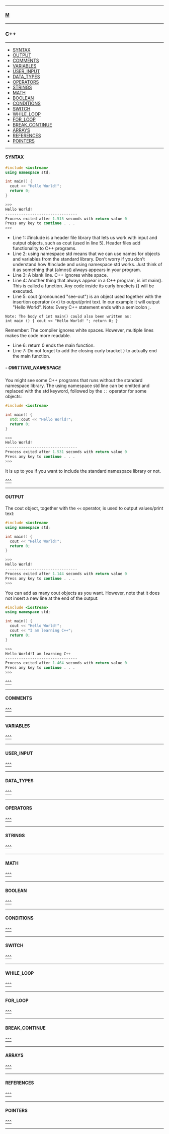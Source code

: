 
---

#### [M](https://github.com/ttltrk/TTT/blob/master/menu.md)

---

### C++

---

* [SYNTAX](#SYNTAX)
* [OUTPUT](#OUTPUT)
* [COMMENTS](#COMMENTS)
* [VARIABLES](#VARIABLES)
* [USER_INPUT](#USER_INPUT)
* [DATA_TYPES](#DATA_TYPES)
* [OPERATORS](#OPERATORS)
* [STRINGS](#STRINGS)
* [MATH](#MATH)
* [BOOLEAN](#BOOLEAN)
* [CONDITIONS](#CONDITIONS)
* [SWITCH](#SWITCH)
* [WHILE_LOOP](#WHILE_LOOP)
* [FOR_LOOP](#FOR_LOOP)
* [BREAK_CONTINUE](#BREAK_CONTINUE)
* [ARRAYS](#ARRAYS)
* [REFERENCES](#REFERENCES)
* [POINTERS](#POINTERS)

---

#### SYNTAX

```c++
#include <iostream>
using namespace std;

int main() {
  cout << "Hello World!";
  return 0;
}

>>>
Hello World!
--------------------------------
Process exited after 1.515 seconds with return value 0
Press any key to continue . . .
>>>
```

- Line 1: #include <iostream> is a header file library that lets us work with input and output objects, such as cout (used in line 5). Header files add functionality to C++ programs.
- Line 2: using namespace std means that we can use names for objects and variables from the standard library.
Don't worry if you don't understand how #include <iostream> and using namespace std works. Just think of it as something that (almost) always appears in your program.
- Line 3: A blank line. C++ ignores white space.
- Line 4: Another thing that always appear in a C++ program, is int main(). This is called a function. Any code inside its curly brackets {} will be executed.
- Line 5: cout (pronounced "see-out") is an object used together with the insertion operator (<<) to output/print text. In our example it will output "Hello World".
Note: Every C++ statement ends with a semicolon ;.

```
Note: The body of int main() could also been written as:
int main () { cout << "Hello World! "; return 0; }
```

Remember: The compiler ignores white spaces. However, multiple lines makes the code more readable.
- Line 6: return 0 ends the main function.
- Line 7: Do not forget to add the closing curly bracket } to actually end the main function.

##### - OMITTING_NAMESPACE

You might see some C++ programs that runs without the standard namespace library. The using namespace std line can be omitted and replaced with the std keyword, followed by the ```::``` operator for some objects:



```c++
#include <iostream>

int main() {
  std::cout << "Hello World!";
  return 0;
}

>>>
Hello World!
--------------------------------
Process exited after 1.531 seconds with return value 0
Press any key to continue . . .
>>>
```

It is up to you if you want to include the standard namespace library or not.

[^^^](#C++)

---

#### OUTPUT

The cout object, together with the ```<<``` operator, is used to output values/print text:

```c++
#include <iostream>
using namespace std;

int main() {
  cout << "Hello World!";
  return 0;
}

>>>
Hello World!
--------------------------------
Process exited after 1.144 seconds with return value 0
Press any key to continue . . .
>>>
```

You can add as many cout objects as you want. However, note that it does not insert a new line at the end of the output:

```c++
#include <iostream>
using namespace std;

int main() {
  cout << "Hello World!";
  cout << "I am learning C++";
  return 0;
}

>>>
Hello World!I am learning C++
--------------------------------
Process exited after 1.464 seconds with return value 0
Press any key to continue . . .
>>>
```

[^^^](#C++)

---

#### COMMENTS

[^^^](#C++)

---

#### VARIABLES

[^^^](#C++)

---

#### USER_INPUT

[^^^](#C++)

---

#### DATA_TYPES

[^^^](#C++)

---

#### OPERATORS

[^^^](#C++)

---

#### STRINGS

[^^^](#C++)

---

#### MATH

[^^^](#C++)

---

#### BOOLEAN

[^^^](#C++)

---

#### CONDITIONS

[^^^](#C++)

---

#### SWITCH

[^^^](#C++)

---

#### WHILE_LOOP

[^^^](#C++)

---

#### FOR_LOOP

[^^^](#C++)

---

#### BREAK_CONTINUE

[^^^](#C++)

---

#### ARRAYS

[^^^](#C++)

---

#### REFERENCES

[^^^](#C++)

---

#### POINTERS

[^^^](#C++)

---
